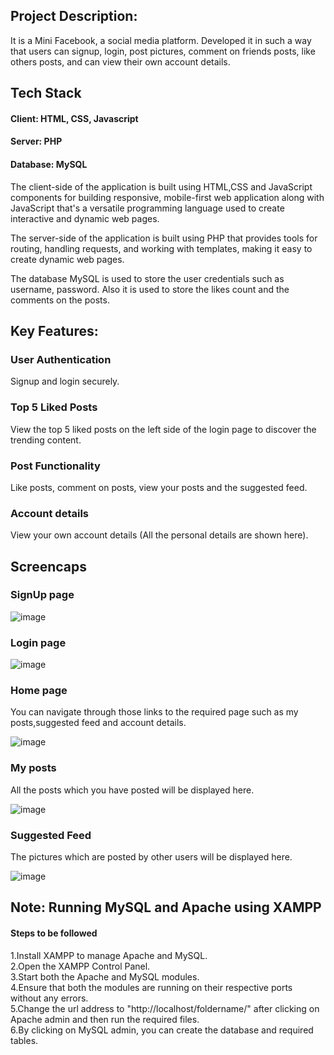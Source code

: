 ## Project Description:
It is a Mini Facebook, a social media platform. Developed it in such a way that users can signup, login, post pictures, comment on friends posts, like others posts, and can view their own account details.

## Tech Stack
#### Client: HTML, CSS, Javascript

#### Server: PHP

#### Database: MySQL

The client-side of the application is built using HTML,CSS and JavaScript components for building responsive, mobile-first web application along with JavaScript that's a versatile programming language used to create interactive and dynamic web pages.

The server-side of the application is built using PHP that provides tools for routing, handling requests, and working with templates, making it easy to create dynamic web pages.

The database MySQL is used to store the user credentials such as username, password. Also it is used to store the likes count and the comments on the posts.

## Key Features:
### User Authentication
Signup and login securely.
### Top 5 Liked Posts
View the top 5 liked posts on the left side of the login page to discover the trending content.
### Post Functionality
Like posts, comment on posts, view your posts and the suggested feed.
### Account details
View your own account details (All the personal details are shown here).

## Screencaps

### SignUp page
![image](https://github.com/Jyothirmai-123/Mini-Facebook/assets/113755812/d9861e33-bf6e-4f79-a6ba-109745599d71)

### Login page
![image](https://github.com/Jyothirmai-123/Mini-Facebook/assets/113755812/9a7b9cef-b759-4476-8e68-42dcf4b2092a)

### Home page
You can navigate through those links to the required page such as my posts,suggested feed and account details.

![image](https://github.com/Jyothirmai-123/Mini-Facebook/assets/113755812/20c47285-8d64-4d8d-be24-9c56889c83b8)

### My posts
All the posts which you have posted will be displayed here.

![image](https://github.com/Jyothirmai-123/Mini-Facebook/assets/113755812/4f030b0b-17ff-4cc4-bff4-a019c5171a63)

### Suggested Feed
The pictures which are posted by other users will be displayed here.

![image](https://github.com/Jyothirmai-123/Mini-Facebook/assets/113755812/6389931e-6095-4886-a9d3-ba9ed1df64bd)

## Note: Running MySQL and Apache using XAMPP
#### Steps to be followed
1.Install XAMPP to manage Apache and MySQL.    
2.Open the XAMPP Control Panel.     
3.Start both the Apache and MySQL modules.    
4.Ensure that both the modules are running on their respective ports without any errors.            
5.Change the url address to "http://localhost/foldername/" after clicking on Apache admin and then run the required files.         
6.By clicking on MySQL admin, you can create the database and required tables.   
